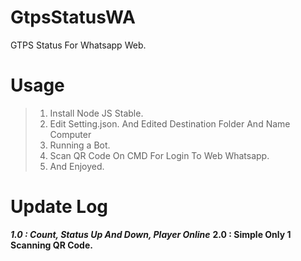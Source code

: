 # GtpsStatusWA
GTPS Status For Whatsapp Web.

# Usage
> 1. Install Node JS Stable.
> 2. Edit Setting.json. And Edited Destination Folder And Name Computer
> 3. Running a Bot.
> 4. Scan QR Code On CMD For Login To Web Whatsapp.
> 5. And Enjoyed.

# Update Log
***1.0 : Count, Status Up And Down, Player Online***
**2.0 : Simple Only 1 Scanning QR Code.**
